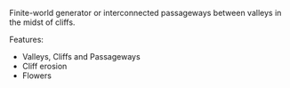 Finite-world generator or interconnected passageways between valleys in the midst of cliffs.

Features:   
* Valleys, Cliffs and Passageways
* Cliff erosion
* Flowers
